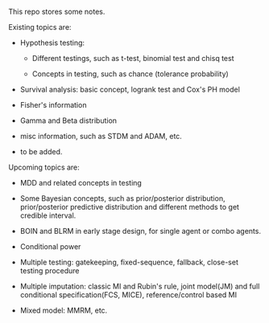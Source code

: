 This repo stores some notes.

Existing topics are:

- Hypothesis testing: 

    - Different testings, such as t-test, binomial test and chisq test
    
    - Concepts in testing, such as chance (tolerance probability)

- Survival analysis: basic concept, logrank test and Cox's PH model

- Fisher's information

- Gamma and Beta distribution

- misc information, such as STDM and ADAM, etc.

- to be added.

Upcoming topics are:

- MDD and related concepts in testing

- Some Bayesian concepts, such as prior/posterior distribution, prior/posterior predictive distribution and different methods to get credible interval.

- BOIN and BLRM in early stage design, for single agent or combo agents.

- Conditional power

- Multiple testing: gatekeeping, fixed-sequence, fallback, close-set testing procedure

- Multiple imputation: classic MI and Rubin's rule, joint model(JM) and full conditional specification(FCS, MICE), reference/control based MI

- Mixed model: MMRM, etc.
